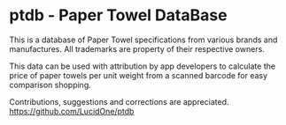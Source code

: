 # ptdb - Paper Towel DataBase
This is a database of Paper Towel specifications from various brands and
manufactures. All trademarks are property of their respective owners.

This data can be used with attribution by app developers to calculate the price
of paper towels per unit weight from a scanned barcode for easy comparison shopping.

Contributions, suggestions and corrections are appreciated.  
https://github.com/LucidOne/ptdb
